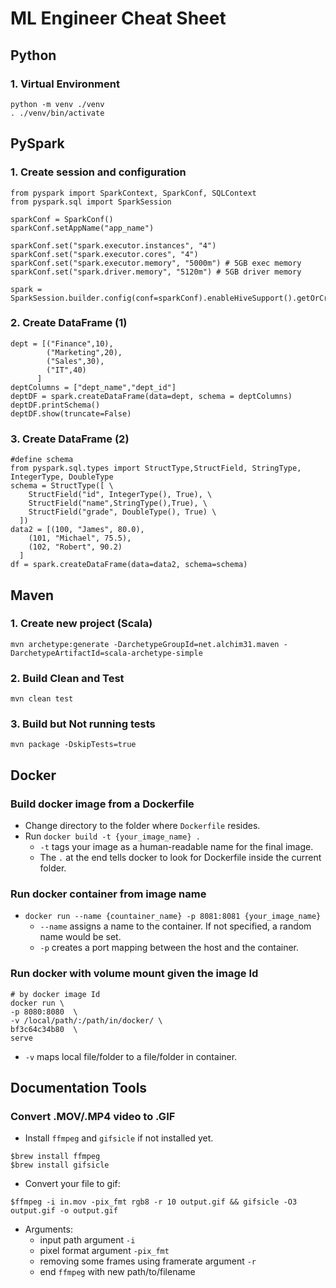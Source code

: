 # ML Engineer Cheat Sheet

## Python
### 1. Virtual Environment
```
python -m venv ./venv
. ./venv/bin/activate
```

## PySpark
### 1. Create session and configuration
```
from pyspark import SparkContext, SparkConf, SQLContext
from pyspark.sql import SparkSession

sparkConf = SparkConf()
sparkConf.setAppName("app_name")

sparkConf.set("spark.executor.instances", "4")
sparkConf.set("spark.executor.cores", "4")
sparkConf.set("spark.executor.memory", "5000m") # 5GB exec memory
sparkConf.set("spark.driver.memory", "5120m") # 5GB driver memory

spark = SparkSession.builder.config(conf=sparkConf).enableHiveSupport().getOrCreate()
```

### 2. Create DataFrame (1)
```
dept = [("Finance",10), 
        ("Marketing",20), 
        ("Sales",30), 
        ("IT",40) 
      ]
deptColumns = ["dept_name","dept_id"]
deptDF = spark.createDataFrame(data=dept, schema = deptColumns)
deptDF.printSchema()
deptDF.show(truncate=False)
```
### 3. Create DataFrame (2)
```
#define schema
from pyspark.sql.types import StructType,StructField, StringType, IntegerType, DoubleType
schema = StructType([ \
    StructField("id", IntegerType(), True), \
    StructField("name",StringType(),True), \
    StructField("grade", DoubleType(), True) \
  ])
data2 = [(100, "James", 80.0),
    (101, "Michael", 75.5),
    (102, "Robert", 90.2)
  ]
df = spark.createDataFrame(data=data2, schema=schema)
```

## Maven
### 1. Create new project (Scala)
```mvn archetype:generate -DarchetypeGroupId=net.alchim31.maven -DarchetypeArtifactId=scala-archetype-simple```
### 2. Build Clean and Test
```mvn clean test```
### 3. Build but Not running tests
```mvn package -DskipTests=true```

## Docker

### Build docker image from a Dockerfile
  - Change directory to the folder where `Dockerfile` resides.
  - Run `docker build -t {your_image_name} .`
    - `-t` tags your image as a human-readable name for the final image.
    - The `.` at the end tells docker to look for Dockerfile inside the current folder.

### Run docker container from image name
 - `docker run --name {countainer_name} -p 8081:8081 {your_image_name}`
   - `--name` assigns a name to the container. If not specified, a random name would be set.
   - `-p` creates a port mapping between the host and the container.

### Run docker with volume mount given the image Id
```
# by docker image Id
docker run \
-p 8080:8080  \
-v /local/path/:/path/in/docker/ \
bf3c64c34b80  \
serve
```
 - `-v` maps local file/folder to a file/folder in container. 

## Documentation Tools

### Convert .MOV/.MP4 video to .GIF
* Install `ffmpeg` and `gifsicle` if not installed yet.
```
$brew install ffmpeg
$brew install gifsicle
```
* Convert your file to gif:
```
$ffmpeg -i in.mov -pix_fmt rgb8 -r 10 output.gif && gifsicle -O3 output.gif -o output.gif
```
* Arguments:
  - input path argument `-i`
  - pixel format argument `-pix_fmt`
  - removing some frames using framerate argument `-r`
  - end `ffmpeg` with new path/to/filename
